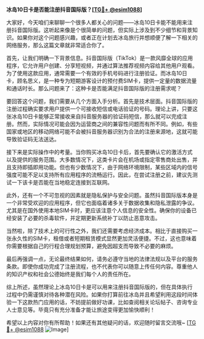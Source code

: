 **冰岛10日卡是否能注册抖音国际版？[[TG💪+ @esim1088](https://t.me/s/esim1088)]**

大家好，今天咱们来聊聊一个很多人都关心的问题——冰岛10日卡能不能用来注册抖音国际版。这听起来像是个很简单的问题，但实际上涉及到不少细节和背景知识。如果你对这个问题感兴趣，或者正在计划去冰岛旅行并想顺便了解一下相关的网络服务，那么这篇文章就非常适合你了。

首先，让我们明确一下背景信息。抖音国际版（TikTok）是一款风靡全球的应用程序，它允许用户创建、分享短视频，并通过算法推荐视频内容给其他用户观看。为了使用这款应用，通常需要一个有效的手机号码进行注册验证。而冰岛10日卡，顾名思义，是一种专为短期游客设计的预付费SIM卡，提供一定量的数据流量和通话时长。那么问题来了：这种卡是否能满足抖音国际版的注册需求呢？

要回答这个问题，我们需要从几个方面入手分析。首先是技术层面。抖音国际版的注册过程确实要求用户提供一个可接收短信或电话验证的号码。理论上讲，只要这张冰岛10日卡能够正常接收来自抖音服务器的验证码短信，那么就可以完成注册。然而，实际情况可能会因为运营商之间的兼容性问题而有所不同。例如，有些国家或地区的移动网络可能不会被抖音服务器识别为合法的注册来源地，这就可能导致验证码无法送达。

接下来是实际操作中的考量。当你购买冰岛10日卡后，首先要确认它的激活方式以及提供的服务范围。大多数情况下，这类卡片会在机场或指定零售商处出售，并且支持即插即用功能。但也有少数情况下，由于网络环境限制，某些区域内的信号强度可能不足以支持所有应用程序的流畅运行。因此，在尝试注册之前，建议先测试一下该卡是否能在当地稳定连接到互联网。

此外，还有一个不可忽视的因素就是隐私保护与安全问题。虽然抖音国际版本身是一个非常受欢迎的应用程序，但它也面临着诸多关于数据收集和隐私泄露的争议。尤其是在国外使用本地SIM卡时，更应该注意个人信息的安全性。确保你的设备已经安装了必要的杀毒软件，并定期更新系统补丁以防止恶意攻击。

当然啦，除了技术上的可行性之外，我们还需要考虑经济成本。相比于直接购买一张永久性的SIM卡，租借或者短期租赁模式显然更加灵活便捷。不过，这也意味着你需要根据自己的行程合理规划预算，避免因超支而导致不必要的麻烦。

最后再强调一点，无论最终结果如何，请务必遵守当地的法律法规以及平台的服务条款。即使你成功完成了注册流程，也不代表你可以随意上传任何内容。尊重他人的知识产权和社会公德始终是我们每个人的责任所在。

综上所述，虽然理论上冰岛10日卡是可以用来注册抖音国际版的，但在具体执行过程中仍需谨慎对待各种潜在风险。如果你打算前往冰岛并且希望利用这段时间体验一下这款热门应用的话，不妨提前做好功课，比如查阅相关论坛帖子、咨询专业人士意见等。毕竟只有充分准备才能让旅途变得更加愉快顺利！

希望以上内容对你有所帮助！如果还有其他疑问的话，欢迎随时留言交流哦~ [[TG💪+ @esim1088](https://t.me/s/esim1088) ![Image](https://i.postimg.cc/4NQfJmqS/Snipaste-2025-05-13-00-14-12.png)]